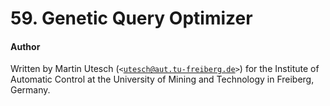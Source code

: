 # 59. Genetic Query Optimizer

#### Author

Written by Martin Utesch \(`<`[`utesch@aut.tu-freiberg.de`](mailto:utesch@aut.tu-freiberg.de)`>`\) for the Institute of Automatic Control at the University of Mining and Technology in Freiberg, Germany.

